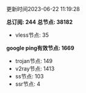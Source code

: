 更新时间2023-06-22 11:19:28

**总订阅: 244**
**总节点: 38182**
- vless节点: 35

**google ping有效节点: 1669**
- trojan节点: 149
- v2ray节点: 1413
- ss节点: 103
- ssr节点: 4
